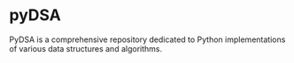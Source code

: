 # pyDSA
 PyDSA is a comprehensive repository dedicated to Python implementations of various data structures and algorithms.
